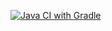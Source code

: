[![Java CI with Gradle](https://github.com/Panelo56/Pattern/actions/workflows/gradle.yml/badge.svg)](https://github.com/Panelo56/Pattern/actions/workflows/gradle.yml)